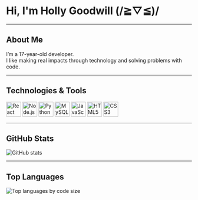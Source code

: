# Hi, I'm Holly Goodwill (/≧▽≦)/

---

## About Me

I’m a 17-year-old developer.  
I like making real impacts through technology and solving problems with code.

---

## Technologies & Tools

<img src="https://cdn.jsdelivr.net/gh/devicons/devicon/icons/react/react-original.svg" width="40" alt="React Native" />
<img src="https://cdn.jsdelivr.net/gh/devicons/devicon/icons/nodejs/nodejs-original.svg" width="40" alt="Node.js" />
<img src="https://cdn.jsdelivr.net/gh/devicons/devicon/icons/python/python-original.svg" width="40" alt="Python" />
<img src="https://cdn.jsdelivr.net/gh/devicons/devicon/icons/mysql/mysql-original.svg" width="40" alt="MySQL" />
<img src="https://cdn.jsdelivr.net/gh/devicons/devicon/icons/javascript/javascript-original.svg" width="40" alt="JavaScript" />
<img src="https://cdn.jsdelivr.net/gh/devicons/devicon/icons/html5/html5-original.svg" width="40" alt="HTML5" />
<img src="https://cdn.jsdelivr.net/gh/devicons/devicon/icons/css3/css3-original.svg" width="40" alt="CSS3" />

---

## GitHub Stats

<img src="https://github-readme-stats.vercel.app/api?username=HoGoodDev&show_icons=true&theme=radical" alt="GitHub stats" />

---

## Top Languages

<img src="https://github-readme-stats.vercel.app/api/top-langs/?username=HoGoodDev&langs_count=10&layout=compact&theme=radical" alt="Top languages by code size" />
